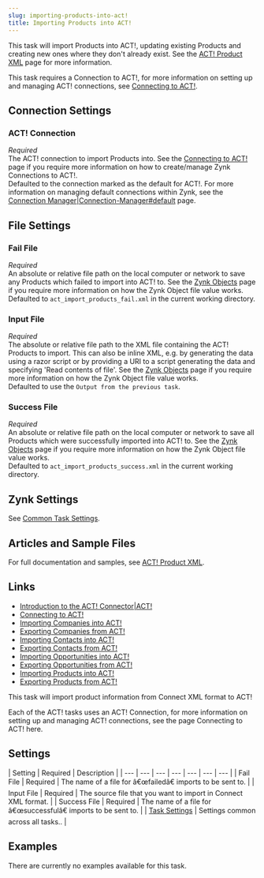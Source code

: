 ```yaml
---
slug: importing-products-into-act!
title: Importing Products into ACT!
---
```

This task will import Products into ACT!, updating existing Products and creating new ones where they don't already exist. See the [ACT! Product XML](act!-product-xml) page for more information.

This task requires a Connection to ACT!, for more information on setting up and managing ACT! connections, see [Connecting to ACT!](connecting-to-act!).

## Connection Settings  
### ACT! Connection
_Required_  
The ACT! connection to import Products into. See the [Connecting to ACT!](connecting-to-act!) page if you require more information on how to create/manage Zynk Connections to ACT!.  
Defaulted to the connection marked as the default for ACT!. For more information on managing default connections within Zynk, see the [Connection Manager|Connection-Manager#default](connection-manager|connection-manager#default) page.

## File Settings
### Fail File
_Required_  
An absolute or relative file path on the local computer or network to save any Products which failed to import into ACT! to. See the [Zynk Objects](zynk-objects) page if you require more information on how the Zynk Object file value works.  
Defaulted to `act_import_products_fail.xml` in the current working directory.  

### Input File
_Required_  
The absolute or relative file path to the XML file containing the ACT! Products to import. This can also be inline XML, e.g. by generating the data using a razor script or by providing a URI to a script generating the data and specifying 'Read contents of file'. See the [Zynk Objects](zynk-objects) page if you require more information on how the Zynk Object file value works.  
Defaulted to use the `Output from the previous task`.

### Success File
_Required_  
An absolute or relative file path on the local computer or network to save all Products which were successfully imported into ACT! to. See the [Zynk Objects](zynk-objects) page if you require more information on how the Zynk Object file value works.  
Defaulted to `act_import_products_success.xml` in the current working directory.

## Zynk Settings
See [Common Task Settings](common-task-settings).

## Articles and Sample Files
For full documentation and samples, see [ACT! Product XML](act!-product-xml).

## Links
- [Introduction to the ACT! Connector|ACT!](introduction-to-the-act!-connector|act!)
- [Connecting to ACT!](connecting-to-act!)
- [Importing Companies into ACT!](importing-companies-into-act!)
- [Exporting Companies from ACT!](exporting-companies-from-act!)
- [Importing Contacts into ACT!](importing-contacts-into-act!)
- [Exporting Contacts from ACT!](exporting-contacts-from-act!)
- [Importing Opportunities into ACT!](importing-opportunities-into-act!)
- [Exporting Opportunities from ACT!](exporting-opportunities-from-act!)
- [Importing Products into ACT!](importing-products-into-act!)
- [Exporting Products from ACT!](exporting-products-from-act!)



This task will import product information from Connect XML format to ACT!



Each of the ACT! tasks uses an ACT! Connection, for more information on setting up and managing ACT! connections, see the page Connecting to ACT! here.


## Settings


| 	Setting | 	Required | 	Description |
| --- | --- | --- | --- | --- | --- | --- |
| 	Fail File | 	Required | 	The name of a file for â€œfailedâ€ imports to be sent to. |
| 	Input File | 	Required | 	The source file that you want to import in Connect XML format. |
| 	Success File | 	Required | 	The name of a file for â€œsuccessfulâ€ imports to be sent to. |
| [Task Settings](57-zynk-settings) | 	Settings common across all tasks.. |


## Examples


There are currently no examples available for this task.

